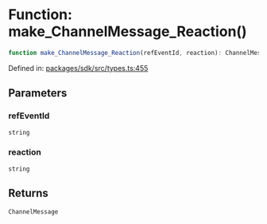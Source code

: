 # Function: make\_ChannelMessage\_Reaction()

```ts
function make_ChannelMessage_Reaction(refEventId, reaction): ChannelMessage;
```

Defined in: [packages/sdk/src/types.ts:455](https://github.com/towns-protocol/towns/blob/0db1fd0ac7258e8db8cedfb6183e8eade8284fa1/packages/sdk/src/types.ts#L455)

## Parameters

### refEventId

`string`

### reaction

`string`

## Returns

`ChannelMessage`
